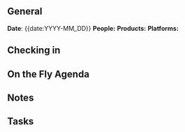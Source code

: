 ## General
**Date**: {{date:YYYY-MM_DD}}
**People:**
**Products:**
**Platforms:**


## Checking in

## On the Fly Agenda

## Notes

## Tasks

 
